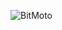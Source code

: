 ![BitMoto](https://user-images.githubusercontent.com/59540565/174880133-d82610e3-712d-423c-a695-c44afad6dee7.png)
